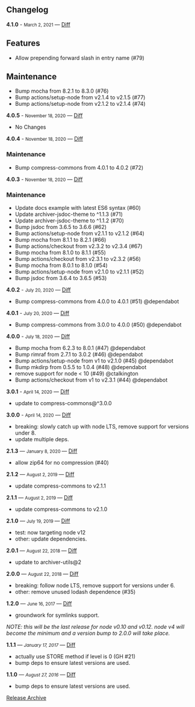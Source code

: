 ## Changelog

**4.1.0** - <small>March 2, 2021</small> — [Diff](https://github.com/archiverjs/node-zip-stream/compare/4.0.5...4.1.0)

## Features

- Allow prepending forward slash in entry name (#79)

## Maintenance

- Bump mocha from 8.2.1 to 8.3.0 (#76)
- Bump actions/setup-node from v2.1.4 to v2.1.5 (#77)
- Bump actions/setup-node from v2.1.2 to v2.1.4 (#74)

**4.0.5** - <small>November 18, 2020</small> — [Diff](https://github.com/archiverjs/node-zip-stream/compare/4.0.4...4.0.5)

- No Changes

**4.0.4** - <small>November 18, 2020</small> — [Diff](https://github.com/archiverjs/node-zip-stream/compare/4.0.3...4.0.4)

### Maintenance

- Bump compress-commons from 4.0.1 to 4.0.2 (#72)

**4.0.3** - <small>November 18, 2020</small> — [Diff](https://github.com/archiverjs/node-zip-stream/compare/4.0.2...4.0.3)

### Maintenance

- Update docs example with latest ES6 syntax (#60)
- Update archiver-jsdoc-theme to ^1.1.3 (#71)
- Update archiver-jsdoc-theme to ^1.1.2 (#70)
- Bump jsdoc from 3.6.5 to 3.6.6 (#62)
- Bump actions/setup-node from v2.1.1 to v2.1.2 (#64)
- Bump mocha from 8.1.1 to 8.2.1 (#66)
- Bump actions/checkout from v2.3.2 to v2.3.4 (#67)
- Bump mocha from 8.1.0 to 8.1.1 (#55)
- Bump actions/checkout from v2.3.1 to v2.3.2 (#56)
- Bump mocha from 8.0.1 to 8.1.0 (#54)
- Bump actions/setup-node from v2.1.0 to v2.1.1 (#52)
- Bump jsdoc from 3.6.4 to 3.6.5 (#53)


**4.0.2** - <small>July 20, 2020</small> — [Diff](https://github.com/archiverjs/node-zip-stream/compare/4.0.1...4.0.2)

* Bump compress-commons from 4.0.0 to 4.0.1 (#51) @dependabot

**4.0.1** - <small>July 20, 2020</small> — [Diff](https://github.com/archiverjs/node-zip-stream/compare/4.0.0...4.0.1)

* Bump compress-commons from 3.0.0 to 4.0.0 (#50) @dependabot

**4.0.0** - <small>July 18, 2020</small> — [Diff](https://github.com/archiverjs/node-zip-stream/compare/3.0.1...4.0.0)

* Bump mocha from 6.2.3 to 8.0.1 (#47) @dependabot
* Bump rimraf from 2.7.1 to 3.0.2 (#46) @dependabot
* Bump actions/setup-node from v1 to v2.1.0 (#45) @dependabot
* Bump mkdirp from 0.5.5 to 1.0.4 (#48) @dependabot
* remove support for node < 10 (#49) @ctalkington
* Bump actions/checkout from v1 to v2.3.1 (#44) @dependabot

**3.0.1** - <small>April 14, 2020</small> — [Diff](https://github.com/archiverjs/node-zip-stream/compare/3.0.0...3.0.1)

- update to compress-commons@^3.0.0

**3.0.0** - <small>April 14, 2020</small> — [Diff](https://github.com/archiverjs/node-zip-stream/compare/2.1.3...3.0.0)

- breaking: slowly catch up with node LTS, remove support for versions under 8.
- update multiple deps.

**2.1.3** — <small> January 8, 2020 </small> — [Diff](https://github.com/archiverjs/node-zip-stream/compare/2.1.0...2.1.3)

- allow zip64 for no compression (#40)

**2.1.2** — <small> August 2, 2019 </small> — [Diff](https://github.com/archiverjs/node-zip-stream/compare/2.1.0...2.1.2)

- update compress-commons to v2.1.1

**2.1.1** — <small> August 2, 2019 </small> — [Diff](https://github.com/archiverjs/node-zip-stream/compare/2.1.0...2.1.1)

- update compress-commons to v2.1.0

**2.1.0** — <small> July 19, 2019 </small> — [Diff](https://github.com/archiverjs/node-zip-stream/compare/2.0.1...2.1.0)

- test: now targeting node v12
- other: update dependencies.

**2.0.1** — <small> August 22, 2018 </small> — [Diff](https://github.com/archiverjs/node-zip-stream/compare/2.0.0...2.0.1)

- update to archiver-utils@2

**2.0.0** — <small> August 22, 2018 </small> — [Diff](https://github.com/archiverjs/node-zip-stream/compare/1.2.0...2.0.0)

- breaking: follow node LTS, remove support for versions under 6.
- other: remove unused lodash dependence (#35)

**1.2.0** — <small> June 16, 2017 </small> — [Diff](https://github.com/archiverjs/node-zip-stream/compare/1.1.1...1.2.0)

- groundwork for symlinks support.

*NOTE: this will be the last release for node v0.10 and v0.12. node v4 will become the minimum and a version bump to 2.0.0 will take place.*

**1.1.1** — <small>_January 17, 2017_</small> — [Diff](https://github.com/archiverjs/node-zip-stream/compare/1.1.0...1.1.1)

- actually use STORE method if level is 0 (GH #21)
- bump deps to ensure latest versions are used.

**1.1.0** — <small>_August 27, 2016_</small> — [Diff](https://github.com/archiverjs/node-zip-stream/compare/1.0.0...1.1.0)

- bump deps to ensure latest versions are used.

[Release Archive](https://github.com/archiverjs/node-zip-stream/releases)
